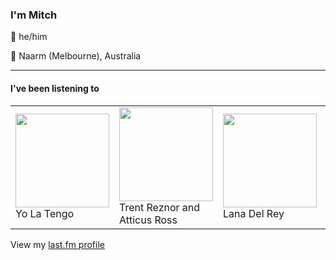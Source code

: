 <article><h3>I&#x27;m Mitch</h3><section><p>👨 he/him</p><p>📍 Naarm (Melbourne), Australia</p></section><hr/><section><h4>I&#x27;ve been listening to</h4><table><tbody><td><img src="https://lastfm.freetls.fastly.net/i/u/174s/a073ac85e2fb427e99cb2d154af8935b.png" height="150px" alt="" role="presentation"/><br/>Yo La Tengo</td><td><img src="https://lastfm.freetls.fastly.net/i/u/174s/44d470d009d24d658d0d2b2bcaa2bcd2.png" height="150px" alt="" role="presentation"/><br/>Trent Reznor and Atticus Ross</td><td><img src="https://lastfm.freetls.fastly.net/i/u/174s/99434582a5da4b9293ecfe754e0729ab.png" height="150px" alt="" role="presentation"/><br/>Lana Del Rey</td><td><img src="https://lastfm.freetls.fastly.net/i/u/174s/26e4b3a9e92a4003b20a81d061dde12c.png" height="150px" alt="" role="presentation"/><br/>Spacemen 3</td><td><img src="https://lastfm.freetls.fastly.net/i/u/174s/9b4897bccf88f9098dafc929c14f6939.png" height="150px" alt="" role="presentation"/><br/>Esther Rose</td></tbody></table><span>View my <a href="https://www.last.fm/user/my-slab">last.fm profile</a></span></section></article>